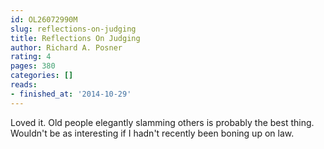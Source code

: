 ```yaml
---
id: OL26072990M
slug: reflections-on-judging
title: Reflections On Judging
author: Richard A. Posner
rating: 4
pages: 380
categories: []
reads:
- finished_at: '2014-10-29'
---
```

Loved it. Old people elegantly slamming others is probably the best thing. Wouldn't be as interesting if I hadn't recently been boning up on law.
